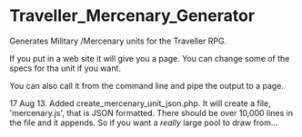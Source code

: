 Traveller_Mercenary_Generator
===============================

Generates Military /Mercenary units for the Traveller RPG.

If you put in a web site it will give you a page. You can 
change some of the specs for tha unit if you want.

You can also call it from the command line and pipe the 
output to a page.

17 Aug 13. Added create_mercenary_unit_json.php. It will 
create a file, 'mercenary.js', that is JSON formatted. There
should be over 10,000 lines in the file and it appends. So 
if you want a *really* large pool to draw from...


